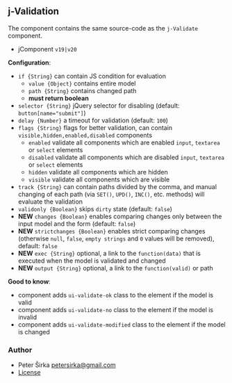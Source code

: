 ## j-Validation

The component contains the same source-code as the `j-Validate` component.

- jComponent `v19|v20`

__Configuration__:

- `if {String}` can contain JS condition for evaluation
	- `value {Object}` contains entire model
	- `path {String}` contains changed path
	- __must return boolean__
- `selector {String}` jQuery selector for disabling (default: `button[name="submit"]`)
- `delay {Number}` a timeout for validation (default: `100`)
- `flags {String}` flags for better validation, can contain `visible,hidden,enabled,disabled` components
	- `enabled` validate all components which are enabled `input`, `textarea` or `select` elements
	- `disabled` validate all components which are disabled `input`, `textarea` or `select` elements
	- `hidden` validate all components which are hidden
	- `visible` validate all components which are visible
- `track {String}` can contain paths divided by the comma, and manual changing of each path (via `SET()`, `UPD()`, `INC()`, etc. methods) will evaluate the validation
- `validonly {Boolean}` skips `dirty` state (default: `false`)
- __NEW__ `changes {Boolean}` enables comparing changes only between the input model and the form (default: `false`)
- __NEW__ `strictchanges {Boolean}` enables strict comparing changes (otherwise `null`, `false`, `empty strings` and `0` values will be removed), default: `false`
- __NEW__ `exec {String}` optional, a link to the `function(data)` that is executed when the model is validated and changed
- __NEW__ `output {String}` optional, a link to the `function(valid)` or path

__Good to know__:

- component adds `ui-validate-ok` class to the element if the model is valid
- component adds `ui-validate-no` class to the element if the model is invalid
- component adds `ui-validate-modified` class to the element if the model is changed

### Author

- Peter Širka <petersirka@gmail.com>
- [License](https://www.totaljs.com/license/)